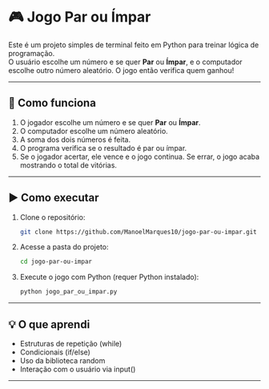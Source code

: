 # 🎮 Jogo Par ou Ímpar

Este é um projeto simples de terminal feito em Python para treinar lógica de programação.  
O usuário escolhe um número e se quer **Par** ou **Ímpar**, e o computador escolhe outro número aleatório. O jogo então verifica quem ganhou!

---

## 🧠 Como funciona

1. O jogador escolhe um número e se quer **Par** ou **Ímpar**.
2. O computador escolhe um número aleatório.
3. A soma dos dois números é feita.
4. O programa verifica se o resultado é par ou ímpar.
5. Se o jogador acertar, ele vence e o jogo continua. Se errar, o jogo acaba mostrando o total de vitórias.

---

## ▶️ Como executar

1. Clone o repositório:
   ```bash
   git clone https://github.com/ManoelMarques10/jogo-par-ou-impar.git
2. Acesse a pasta do projeto:
   ```bash
   cd jogo-par-ou-impar
3. Execute o jogo com Python (requer Python instalado):
   ```bash
   python jogo_par_ou_impar.py
---

## 💡 O que aprendi
- Estruturas de repetição (while)
- Condicionais (if/else)
- Uso da biblioteca random
- Interação com o usuário via input()

---
